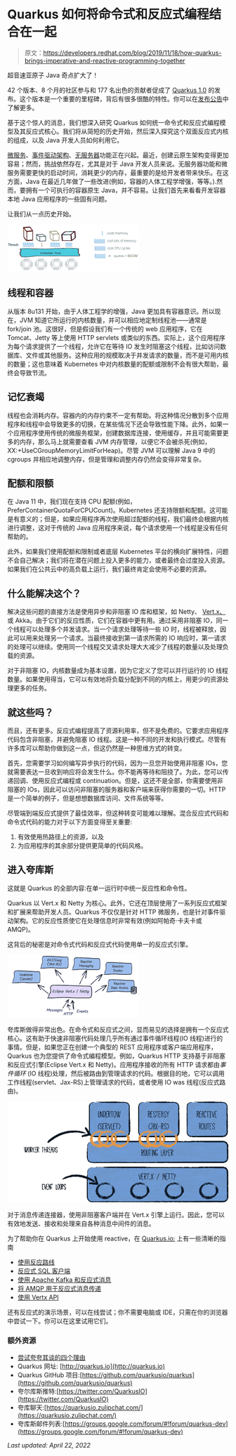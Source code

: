 # Quarkus 如何将命令式和反应式编程结合在一起

> 原文：<https://developers.redhat.com/blog/2019/11/18/how-quarkus-brings-imperative-and-reactive-programming-together>

超音速亚原子 Java 奇点扩大了！

42 个版本、8 个月的社区参与和 177 名出色的贡献者促成了 [Quarkus 1.0](https://developers.redhat.com/topics/quarkus/) 的发布。这个版本是一个重要的里程碑，背后有很多很酷的特性。你可以在[发布公告](https://quarkus.io/blog/announcing-quarkus-1-0/)中了解更多。

基于这个惊人的消息，我们想深入研究 Quarkus 如何统一命令式和反应式编程模型及其反应式核心。我们将从简短的历史开始，然后深入探究这个双面反应式内核的组成，以及 Java 开发人员如何利用它。

[微服务](https://developers.redhat.com/topics/microservices/)、[事件驱动架构](https://developers.redhat.com/topics/event-driven/)、[无服务器](https://developers.redhat.com/topics/serverless-architecture/)功能正在兴起。最近，创建云原生架构变得更加容易；然而，挑战依然存在，尤其是对于 Java 开发人员来说。无服务器功能和微服务需要更快的启动时间，消耗更少的内存，最重要的是给开发者带来快乐。在这方面，Java 在最近几年做了一些改进(例如，容器的人体工程学增强，等等。).然而，要拥有一个可执行的容器原生 Java，并不容易。让我们首先来看看开发容器本地 Java 应用程序的一些固有问题。

让我们从一点历史开始。

![Threads CPUs Java and Containers](img/614f2c36939a4e2ed2cb16f95fad01ac.png)

## 线程和容器

从版本 8u131 开始，由于人体工程学的增强，Java 更加具有容器意识。所以现在，JVM 知道它所运行的内核数量，并可以相应地定制线程池——通常是 fork/join 池。这很好，但是假设我们有一个传统的 web 应用程序，它在 Tomcat、Jetty 等上使用 HTTP servlets 或类似的东西。实际上，这个应用程序为每个请求提供了一个线程，允许它在等待 IO 发生时阻塞这个线程，比如访问数据库、文件或其他服务。这种应用的规模取决于并发请求的数量，而不是可用内核的数量；这也意味着 Kubernetes 中对内核数量的配额或限制不会有很大帮助，最终会导致节流。

## 记忆衰竭

线程也会消耗内存。容器内的内存约束不一定有帮助。将这种情况分散到多个应用程序和线程中会导致更多的切换，在某些情况下还会导致性能下降。此外，如果一个应用程序使用传统的微服务框架，创建数据库连接，使用缓存，并且可能需要更多的内存，那么马上就需要查看 JVM 内存管理，以便它不会被杀死(例如，XX:+UseCGroupMemoryLimitForHeap)。尽管 JVM 可以理解 Java 9 中的 cgroups 并相应地调整内存，但是管理和调整内存仍然会变得非常复杂。

## 配额和限额

在 Java 11 中，我们现在支持 CPU 配额(例如，PreferContainerQuotaForCPUCount)。Kubernetes 还支持限额和配额。这可能是有意义的；但是，如果应用程序再次使用超过配额的线程，我们最终会根据内核进行调整，这对于传统的 Java 应用程序来说，每个请求使用一个线程是没有任何帮助的。

此外，如果我们使用配额和限制或者底层 Kubernetes 平台的横向扩展特性，问题不会自己解决；我们将在潜在问题上投入更多的能力，或者最终会过度投入资源。如果我们在公共云中的高负载上运行，我们最终肯定会使用不必要的资源。

## 什么能解决这个？

解决这些问题的直接方法是使用异步和非阻塞 IO 库和框架，如 Netty、 [Vert.x、](https://developers.redhat.com/blog/2019/10/21/eclipse-vert-x-3-8-1-update-for-red-hat-runtimes/)或 Akka。由于它们的反应性质，它们在容器中更有用。通过采用非阻塞 IO，同一个线程可以处理多个并发请求。当一个请求处理等待一些 IO 时，线程被释放，因此可以用来处理另一个请求。当最终接收到第一请求所需的 IO 响应时，第一请求的处理可以继续。使用同一个线程交叉请求处理大大减少了线程的数量以及处理负载的资源。

对于非阻塞 IO，内核数量成为基本设置，因为它定义了您可以并行运行的 IO 线程数量。如果使用得当，它可以有效地将负载分配到不同的内核上，用更少的资源处理更多的任务。

## 就这些吗？

而且，还有更多。反应式编程提高了资源利用率，但不是免费的。它要求应用程序代码包含非阻塞，并避免阻塞 IO 线程。这是一种不同的开发和执行模式。尽管有许多库可以帮助你做到这一点，但这仍然是一种思维方式的转变。

首先，您需要学习如何编写异步执行的代码，因为一旦您开始使用非阻塞 IOs，您就需要表达一旦收到响应将会发生什么。你不能再等待和阻挠了。为此，您可以传递回调、使用反应式编程或 continuation。但是，这还不是全部，你需要使用非阻塞的 IOs，因此可以访问非阻塞的服务器和客户端来获得你需要的一切。HTTP 是一个简单的例子，但是想想数据库访问、文件系统等等。

尽管端到端反应式提供了最佳效率，但这种转变可能难以理解。混合反应式代码和命令式代码的能力对于以下方面变得至关重要:

1.  有效使用热路径上的资源，以及
2.  为应用程序的其余部分提供更简单的代码风格。

## 进入夸库斯

这就是 Quarkus 的全部内容:在单一运行时中统一反应性和命令性。

Quarkus 以 Vert.x 和 Netty 为核心。此外，它还在顶层使用了一系列反应式框架和扩展来帮助开发人员。Quarkus 不仅仅是针对 HTTP 微服务，也是针对事件驱动架构。它的反应性质使它在处理信息时非常有效(例如阿帕奇·卡夫卡或 AMQP)。

这背后的秘密是对命令式代码和反应式代码使用单一的反应式引擎。

![](img/db6e0312e7ff55661184f3dda9fb52f7.png)

夸库斯做得非常出色。在命令式和反应式之间，显而易见的选择是拥有一个反应式核心。这有助于快速非阻塞代码处理几乎所有通过事件循环线程(IO 线程)进行的事情。但是，如果您正在创建一个典型的 REST 应用程序或客户端应用程序，Quarkus 也为您提供了命令式编程模型。例如，Quarkus HTTP 支持基于非阻塞和反应式引擎(Eclipse Vert.x 和 Netty)。应用程序接收的所有 HTTP 请求都由*事件循环* (IO 线程)处理，然后被路由到管理请求的代码。根据目的地，它可以调用工作线程(servlet、Jax-RS)上管理请求的代码，或者使用 IO was 线程(反应式路由)。

[![](img/ee67c0178ad2dc539a62987deec23a34.png)](https://developers.redhat.com/blog/wp-content/uploads/2019/11/img_5dcca0ed0a68d.png)

对于消息传递连接器，使用非阻塞客户端并在 Vert.x 引擎上运行。因此，您可以有效地发送、接收和处理来自各种消息中间件的消息。

为了帮助你在 Quarkus 上开始使用 reactive，在 [Quarkus.io:](http://www.quarkus.io) 上有一些清晰的指南

*   [使用反应路线](https://quarkus.io/guides/reactive-routes-guide)
*   [反应式 SQL 客户端](https://quarkus.io/guides/reactive-sql-clients)
*   [使用 Apache Kafka 和反应式消息](https://quarkus.io/guides/kafka-guide)
*   [将 AMQP 用于反应式消息传递](https://quarkus.io/guides/amqp-guide)
*   [使用 Vertx API](https://quarkus.io/guides/using-vertx)

还有反应式的演示场景，可以在线尝试；你不需要电脑或 IDE，只需在你的浏览器中尝试一下。你可以在这里试用它们。

### 额外资源

*   [尝试夸夸其谈的四个理由](https://www.redhat.com/cms/managed-files/cl-4-reasons-try-quarkus-checklist-f19180cs-201909-en.pdf)
*   Quarkus 网址: [http://quarkus.io](http://quarkus.io)
*   Quarkus GitHub 项目:[https://github.com/quarkusio/quarkus](https://github.com/quarkusio/quarkus)
*   夸尔库斯推特:[https://twitter.com/QuarkusIO](https://twitter.com/QuarkusIO)
*   夸库聊天:[https://quarkusio.zulipchat.com/](https://quarkusio.zulipchat.com/)
*   夸库斯邮件列表:[https://groups.google.com/forum/#!forum/quarkus-dev](https://groups.google.com/forum/#!forum/quarkus-dev)

*Last updated: April 22, 2022*